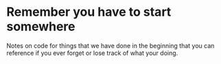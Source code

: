 # Remember you have to start somewhere
Notes on code for things that we have done in the beginning that you can reference if you ever forget or lose track of what your doing. 
